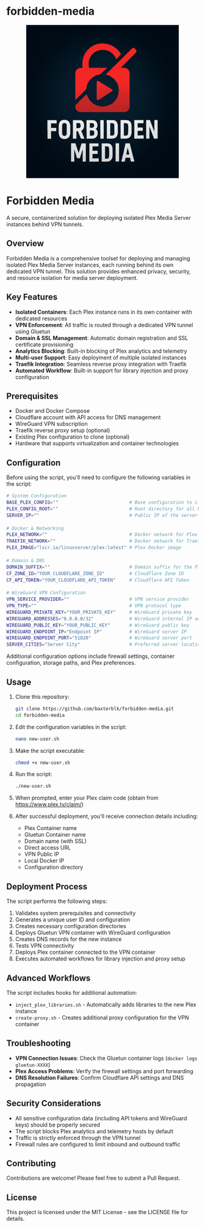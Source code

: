 # forbidden-media

<div align="center">
  <img src="assets/forbidden_media_logo.png" alt="Forbidden Media logo" width="400">
</div>

# Forbidden Media

A secure, containerized solution for deploying isolated Plex Media Server instances behind VPN tunnels.

## Overview

Forbidden Media is a comprehensive toolset for deploying and managing isolated Plex Media Server instances, each running behind its own dedicated VPN tunnel. This solution provides enhanced privacy, security, and resource isolation for media server deployment.

## Key Features

- **Isolated Containers**: Each Plex instance runs in its own container with dedicated resources
- **VPN Enforcement**: All traffic is routed through a dedicated VPN tunnel using Gluetun
- **Domain & SSL Management**: Automatic domain registration and SSL certificate provisioning
- **Analytics Blocking**: Built-in blocking of Plex analytics and telemetry
- **Multi-user Support**: Easy deployment of multiple isolated instances
- **Traefik Integration**: Seamless reverse proxy integration with Traefik
- **Automated Workflow**: Built-in support for library injection and proxy configuration

## Prerequisites

- Docker and Docker Compose
- Cloudflare account with API access for DNS management
- WireGuard VPN subscription
- Traefik reverse proxy setup (optional)
- Existing Plex configuration to clone (optional)
- Hardware that supports virtualization and container technologies

## Configuration

Before using the script, you'll need to configure the following variables in the script:

```bash
# System Configuration
BASE_PLEX_CONFIG=""                          # Base configuration to clone
PLEX_CONFIG_ROOT=""                          # Root directory for all Plex configurations
SERVER_IP=""                                 # Public IP of the server

# Docker & Networking
PLEX_NETWORK=""                              # Docker network for Plex
TRAEFIK_NETWORK=""                           # Docker network for Traefik
PLEX_IMAGE="lscr.io/linuxserver/plex:latest" # Plex Docker image

# Domain & DNS
DOMAIN_SUFFIX=""                             # Domain suffix for the Plex instance
CF_ZONE_ID="YOUR_CLOUDFLARE_ZONE_ID"         # Cloudflare Zone ID
CF_API_TOKEN="YOUR_CLOUDFLARE_API_TOKEN"     # Cloudflare API Token

# WireGuard VPN Configuration
VPN_SERVICE_PROVIDER=""                      # VPN service provider
VPN_TYPE=""                                  # VPN protocol type
WIREGUARD_PRIVATE_KEY="YOUR_PRIVATE_KEY"     # WireGuard private key
WIREGUARD_ADDRESSES="0.0.0.0/32"             # WireGuard internal IP address
WIREGUARD_PUBLIC_KEY="YOUR_PUBLIC_KEY"       # WireGuard public key
WIREGUARD_ENDPOINT_IP="Endpoint IP"          # WireGuard server IP
WIREGUARD_ENDPOINT_PORT="51820"              # WireGuard server port
SERVER_CITIES="Server City"                  # Preferred server location
```

Additional configuration options include firewall settings, container configuration, storage paths, and Plex preferences.

## Usage

1. Clone this repository:
   ```bash
   git clone https://github.com/baxterblk/forbidden-media.git
   cd forbidden-media
   ```

2. Edit the configuration variables in the script:
   ```bash
   nano new-user.sh
   ```

3. Make the script executable:
   ```bash
   chmod +x new-user.sh
   ```

4. Run the script:
   ```bash
   ./new-user.sh
   ```

5. When prompted, enter your Plex claim code (obtain from https://www.plex.tv/claim/)

6. After successful deployment, you'll receive connection details including:
   - Plex Container name
   - Gluetun Container name
   - Domain name (with SSL)
   - Direct access URL
   - VPN Public IP
   - Local Docker IP
   - Configuration directory

## Deployment Process

The script performs the following steps:
1. Validates system prerequisites and connectivity
2. Generates a unique user ID and configuration
3. Creates necessary configuration directories
4. Deploys Gluetun VPN container with WireGuard configuration
5. Creates DNS records for the new instance
6. Tests VPN connectivity
7. Deploys Plex container connected to the VPN container
8. Executes automated workflows for library injection and proxy setup

## Advanced Workflows

The script includes hooks for additional automation:
- `inject_plex_libraries.sh` - Automatically adds libraries to the new Plex instance
- `create-proxy.sh` - Creates additional proxy configuration for the VPN container

## Troubleshooting

- **VPN Connection Issues**: Check the Gluetun container logs (`docker logs gluetun-XXXX`)
- **Plex Access Problems**: Verify the firewall settings and port forwarding
- **DNS Resolution Failures**: Confirm Cloudflare API settings and DNS propagation

## Security Considerations

- All sensitive configuration data (including API tokens and WireGuard keys) should be properly secured
- The script blocks Plex analytics and telemetry hosts by default
- Traffic is strictly enforced through the VPN tunnel
- Firewall rules are configured to limit inbound and outbound traffic

## Contributing

Contributions are welcome! Please feel free to submit a Pull Request.

## License

This project is licensed under the MIT License - see the LICENSE file for details.